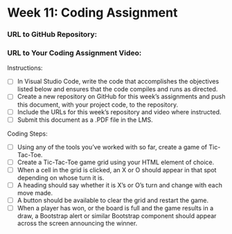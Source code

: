# Week 11: Coding Assignment
### URL to GitHub Repository:

### URL to Your Coding Assignment Video:

Instructions:
- [ ] In Visual Studio Code, write the code that accomplishes the objectives listed below and ensures that the code compiles and runs as directed. 
- [ ] Create a new repository on GitHub for this week’s assignments and push this document, with your project code, to the repository.
- [ ] Include the URLs for this week’s repository and video where instructed.
- [ ] Submit this document as a .PDF file in the LMS.

Coding Steps:
- [ ] Using any of the tools you’ve worked with so far, create a game of Tic-Tac-Toe.
- [ ] Create a Tic-Tac-Toe game grid using your HTML element of choice. 
- [ ] When a cell in the grid is clicked, an X or O should appear in that spot depending on whose turn it is.
- [ ] A heading should say whether it is X’s or O’s turn and change with each move made.
- [ ] A button should be available to clear the grid and restart the game.
- [ ] When a player has won, or the board is full and the game results in a draw, a Bootstrap alert or similar Bootstrap component should appear across the screen announcing the winner.
